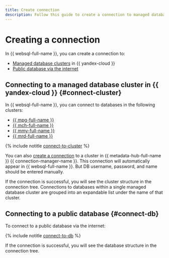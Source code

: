 ```yaml
---
title: Create connection
description: Follow this guide to create a connection to managed database clusters and a public database via the internet.
---
```


# Creating a connection

In {{ websql-full-name }}, you can create a connection to:

* [Managed database clusters](#connect-cluster) in {{ yandex-cloud }}
* [Public database via the internet](#connect-db)

## Connecting to a managed database cluster in {{ yandex-cloud }} {#connect-cluster}

In {{ websql-full-name }}, you can connect to databases in the following clusters:

* [{{ mpg-full-name }}](../../managed-postgresql/operations/cluster-list.md)
* [{{ mch-full-name }}](../../managed-clickhouse/operations/cluster-list.md)
* [{{ mmy-full-name }}](../../managed-mysql/operations/cluster-list.md)
* [{{ mrd-full-name }}](../../managed-redis/operations/cluster-list.md)

{% include notitle [connect-to-cluster](../../_includes/websql/connect-to-cluster.md) %}

You can also [create a connection](../../metadata-hub/operations/create-connection.md) to a cluster in {{ metadata-hub-full-name }} {{ connection-manager-name }}. This connection will automatically appear in {{ websql-full-name }}. But DB username, password, and name should be entered manually.

If the connection is successful, you will see the cluster structure in the connection tree. Connections to databases within a single managed database cluster are grouped into an expandable list under the name of that cluster.

## Connecting to a public database {#connect-db}

To connect to a public database via the internet:

{% include notitle [connect-to-db](../../_includes/websql/connect-to-db.md) %}

If the connection is successful, you will see the database structure in the connection tree.
